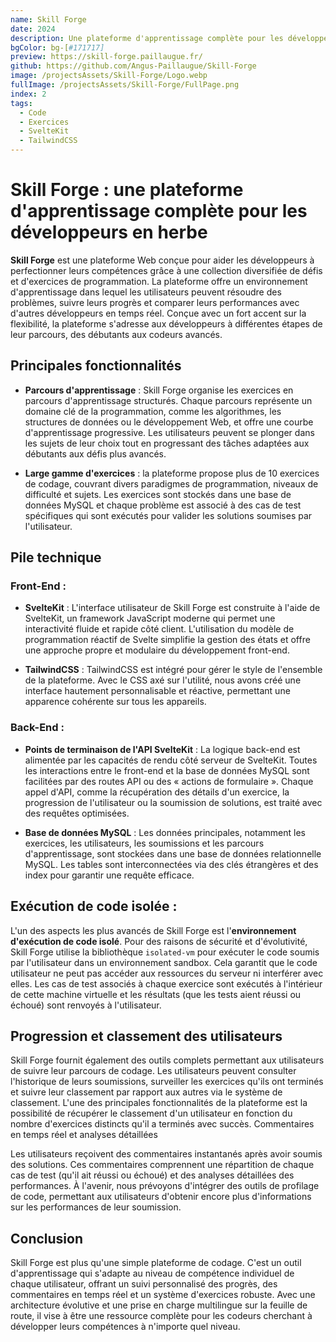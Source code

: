 ```yaml
---
name: Skill Forge
date: 2024
description: Une plateforme d'apprentissage complète pour les développeurs en herbe
bgColor: bg-[#171717]
preview: https://skill-forge.paillaugue.fr/
github: https://github.com/Angus-Paillaugue/Skill-Forge
image: /projectsAssets/Skill-Forge/Logo.webp
fullImage: /projectsAssets/Skill-Forge/FullPage.png
index: 2
tags:
  - Code
  - Exercices
  - SvelteKit
  - TailwindCSS
---
```


# Skill Forge : une plateforme d'apprentissage complète pour les développeurs en herbe

**Skill Forge** est une plateforme Web conçue pour aider les développeurs à perfectionner leurs compétences grâce à une collection diversifiée de défis et d'exercices de programmation. La plateforme offre un environnement d'apprentissage dans lequel les utilisateurs peuvent résoudre des problèmes, suivre leurs progrès et comparer leurs performances avec d'autres développeurs en temps réel. Conçue avec un fort accent sur la flexibilité, la plateforme s'adresse aux développeurs à différentes étapes de leur parcours, des débutants aux codeurs avancés.

## Principales fonctionnalités

- **Parcours d'apprentissage** : Skill Forge organise les exercices en parcours d'apprentissage structurés. Chaque parcours représente un domaine clé de la programmation, comme les algorithmes, les structures de données ou le développement Web, et offre une courbe d'apprentissage progressive. Les utilisateurs peuvent se plonger dans les sujets de leur choix tout en progressant des tâches adaptées aux débutants aux défis plus avancés.

- **Large gamme d'exercices** : la plateforme propose plus de 10 exercices de codage, couvrant divers paradigmes de programmation, niveaux de difficulté et sujets. Les exercices sont stockés dans une base de données MySQL et chaque problème est associé à des cas de test spécifiques qui sont exécutés pour valider les solutions soumises par l'utilisateur.

## Pile technique

### Front-End :

- **SvelteKit** : L'interface utilisateur de Skill Forge est construite à l'aide de SvelteKit, un framework JavaScript moderne qui permet une interactivité fluide et rapide côté client. L'utilisation du modèle de programmation réactif de Svelte simplifie la gestion des états et offre une approche propre et modulaire du développement front-end.

- **TailwindCSS** : TailwindCSS est intégré pour gérer le style de l'ensemble de la plateforme. Avec le CSS axé sur l'utilité, nous avons créé une interface hautement personnalisable et réactive, permettant une apparence cohérente sur tous les appareils.

### Back-End :

- **Points de terminaison de l'API SvelteKit** : La logique back-end est alimentée par les capacités de rendu côté serveur de SvelteKit. Toutes les interactions entre le front-end et la base de données MySQL sont facilitées par des routes API ou des « actions de formulaire ». Chaque appel d'API, comme la récupération des détails d'un exercice, la progression de l'utilisateur ou la soumission de solutions, est traité avec des requêtes optimisées.

- **Base de données MySQL** : Les données principales, notamment les exercices, les utilisateurs, les soumissions et les parcours d'apprentissage, sont stockées dans une base de données relationnelle MySQL. Les tables sont interconnectées via des clés étrangères et des index pour garantir une requête efficace.

## Exécution de code isolée :

L'un des aspects les plus avancés de Skill Forge est l'**environnement d'exécution de code isolé**. Pour des raisons de sécurité et d'évolutivité, Skill Forge utilise la bibliothèque `isolated-vm` pour exécuter le code soumis par l'utilisateur dans un environnement sandbox. Cela garantit que le code utilisateur ne peut pas accéder aux ressources du serveur ni interférer avec elles. Les cas de test associés à chaque exercice sont exécutés à l'intérieur de cette machine virtuelle et les résultats (que les tests aient réussi ou échoué) sont renvoyés à l'utilisateur.

## Progression et classement des utilisateurs

Skill Forge fournit également des outils complets permettant aux utilisateurs de suivre leur parcours de codage. Les utilisateurs peuvent consulter l'historique de leurs soumissions, surveiller les exercices qu'ils ont terminés et suivre leur classement par rapport aux autres via le système de classement. L'une des principales fonctionnalités de la plateforme est la possibilité de récupérer le classement d'un utilisateur en fonction du nombre d'exercices distincts qu'il a terminés avec succès.
Commentaires en temps réel et analyses détaillées

Les utilisateurs reçoivent des commentaires instantanés après avoir soumis des solutions. Ces commentaires comprennent une répartition de chaque cas de test (qu'il ait réussi ou échoué) et des analyses détaillées des performances. À l'avenir, nous prévoyons d'intégrer des outils de profilage de code, permettant aux utilisateurs d'obtenir encore plus d'informations sur les performances de leur soumission.

## Conclusion

Skill Forge est plus qu'une simple plateforme de codage. C'est un outil d'apprentissage qui s'adapte au niveau de compétence individuel de chaque utilisateur, offrant un suivi personnalisé des progrès, des commentaires en temps réel et un système d'exercices robuste. Avec une architecture évolutive et une prise en charge multilingue sur la feuille de route, il vise à être une ressource complète pour les codeurs cherchant à développer leurs compétences à n'importe quel niveau.
